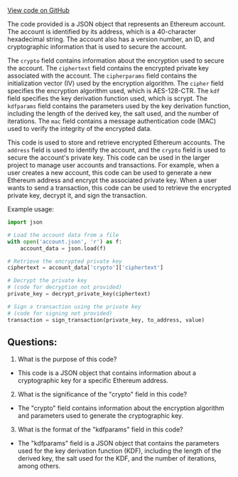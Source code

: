 [View code on GitHub](https://github.com/nethermindeth/nethermind/Nethermind.Runner/data/UTC--2020-03-20T18-10-57.499744000Z--c7f8522f15c189e00d2f895b4528b4f84516cd7b)

The code provided is a JSON object that represents an Ethereum account. The account is identified by its address, which is a 40-character hexadecimal string. The account also has a version number, an ID, and cryptographic information that is used to secure the account.

The `crypto` field contains information about the encryption used to secure the account. The `ciphertext` field contains the encrypted private key associated with the account. The `cipherparams` field contains the initialization vector (IV) used by the encryption algorithm. The `cipher` field specifies the encryption algorithm used, which is AES-128-CTR. The `kdf` field specifies the key derivation function used, which is scrypt. The `kdfparams` field contains the parameters used by the key derivation function, including the length of the derived key, the salt used, and the number of iterations. The `mac` field contains a message authentication code (MAC) used to verify the integrity of the encrypted data.

This code is used to store and retrieve encrypted Ethereum accounts. The `address` field is used to identify the account, and the `crypto` field is used to secure the account's private key. This code can be used in the larger project to manage user accounts and transactions. For example, when a user creates a new account, this code can be used to generate a new Ethereum address and encrypt the associated private key. When a user wants to send a transaction, this code can be used to retrieve the encrypted private key, decrypt it, and sign the transaction. 

Example usage:

```python
import json

# Load the account data from a file
with open('account.json', 'r') as f:
    account_data = json.load(f)

# Retrieve the encrypted private key
ciphertext = account_data['crypto']['ciphertext']

# Decrypt the private key
# (code for decryption not provided)
private_key = decrypt_private_key(ciphertext)

# Sign a transaction using the private key
# (code for signing not provided)
transaction = sign_transaction(private_key, to_address, value)
```
## Questions: 
 1. What is the purpose of this code?
- This code is a JSON object that contains information about a cryptographic key for a specific Ethereum address.

2. What is the significance of the "crypto" field in this code?
- The "crypto" field contains information about the encryption algorithm and parameters used to generate the cryptographic key.

3. What is the format of the "kdfparams" field in this code?
- The "kdfparams" field is a JSON object that contains the parameters used for the key derivation function (KDF), including the length of the derived key, the salt used for the KDF, and the number of iterations, among others.